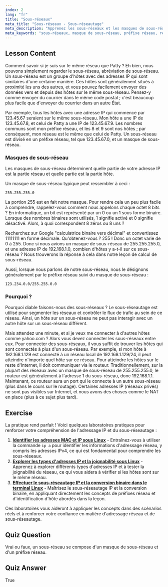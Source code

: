 ```yaml
---
index: 2
lang: "fr"
title: "Sous-réseaux"
meta_title: "Sous-réseaux - Sous-réseautage"
meta_description: "Apprenez les sous-réseaux et les masques de sous-réseau dans le réseau Linux. Comprenez les préfixes réseau et comment les sous-réseaux segmentent le trafic. Démarrez avec ce guide convivial pour débutants !"
meta_keywords: "sous-réseaux, masque de sous-réseau, préfixe réseau, réseau Linux, adresse IP, débutant, tutoriel, ifconfig"
---
```


## Lesson Content

Comment savoir si je suis sur le même réseau que Patty ? Eh bien, nous pouvons simplement regarder le sous-réseau, abréviation de sous-réseau. Un sous-réseau est un groupe d'hôtes avec des adresses IP qui sont similaires d'une certaine manière. Ces hôtes sont généralement situés à proximité les uns des autres, et vous pouvez facilement envoyer des données vers et depuis des hôtes sur le même sous-réseau. Pensez-y comme envoyer du courrier dans le même code postal ; c'est beaucoup plus facile que d'envoyer du courrier dans un autre État.

Par exemple, tous les hôtes avec une adresse IP qui commence par 123.45.67 seraient sur le même sous-réseau. Mon hôte a une IP de 123.45.67.8, et celui de Patty a une IP de 123.45.67.9. Les nombres communs sont mon préfixe réseau, et les 8 et 9 sont nos hôtes ; par conséquent, mon réseau est le même que celui de Patty. Un sous-réseau est divisé en un préfixe réseau, tel que 123.45.67.0, et un masque de sous-réseau.

### Masques de sous-réseau

Les masques de sous-réseau déterminent quelle partie de votre adresse IP est la partie réseau et quelle partie est la partie hôte.

Un masque de sous-réseau typique peut ressembler à ceci :

```plaintext
255.255.255.0
```

La portion 255 est en fait notre masque. Pour rendre cela un peu plus facile à comprendre, rappelez-vous comment nous appelons chaque octet 8 bits ? En informatique, un bit est représenté par un 0 ou un 1 sous forme binaire. Lorsque des nombres binaires sont utilisés, 1 signifie activé et 0 signifie désactivé. Alors, à quoi correspondent 8 zéros ou 8 uns ?

Recherchez sur Google "calculatrice binaire vers décimal" et convertissez 11111111 en forme décimale. Qu'obtenez-vous ? 255 ! Donc un octet varie de 0 à 255. Donc si nous avions un masque de sous-réseau de 255.255.255.0, et une adresse IP de 192.168.1.0, combien d'hôtes y a-t-il sur ce sous-réseau ? Nous trouverons la réponse à cela dans notre leçon de calcul de sous-réseau.

Aussi, lorsque nous parlons de notre sous-réseau, nous le désignons généralement par le préfixe réseau suivi du masque de sous-réseau :

```plaintext
123.234.0.0/255.255.0.0
```

### Pourquoi ?

Pourquoi diable faisons-nous des sous-réseaux ? Le sous-réseautage est utilisé pour segmenter les réseaux et contrôler le flux de trafic au sein de ce réseau. Ainsi, un hôte sur un sous-réseau ne peut pas interagir avec un autre hôte sur un sous-réseau différent.

Mais attendez une minute, et si je veux me connecter à d'autres hôtes comme yahoo.com ? Alors vous devez connecter les sous-réseaux entre eux. Pour connecter des sous-réseaux, il vous suffit de trouver les hôtes qui sont connectés à plus d'un sous-réseau. Par exemple, si mon hôte à 192.168.1.129 est connecté à un réseau local de 192.168.1.129/24, il peut atteindre n'importe quel hôte sur ce réseau. Pour atteindre les hôtes sur le reste d'Internet, il doit communiquer via le routeur. Traditionnellement, sur la plupart des réseaux avec un masque de sous-réseau de 255.255.255.0, le routeur est généralement à l'adresse 1 du sous-réseau, donc 192.168.1.1. Maintenant, ce routeur aura un port qui le connecte à un autre sous-réseau (plus dans le cours sur le routage). Certaines adresses IP (réseaux privés) ne sont pas visibles sur Internet, et nous avons des choses comme le NAT en place (plus à ce sujet plus tard).

## Exercise

La pratique rend parfait ! Voici quelques laboratoires pratiques pour renforcer votre compréhension de l'adressage IP et du sous-réseautage :

1. **[Identifier les adresses MAC et IP sous Linux](https://labex.io/fr/labs/linux-identify-mac-and-ip-addresses-in-linux-592731)** - Entraînez-vous à utiliser la commande `ip a` pour identifier les informations d'adressage réseau, y compris les adresses IPv4, ce qui est fondamental pour comprendre les sous-réseaux.
2. **[Explorer les types d'adresses IP et la joignabilité sous Linux](https://labex.io/fr/labs/linux-explore-ip-address-types-and-reachability-in-linux-592780)** - Apprenez à explorer différents types d'adresses IP et à tester la joignabilité du réseau, ce qui vous aidera à vérifier si les hôtes sont sur le même réseau.
3. **[Effectuer le sous-réseautage IP et la conversion binaire dans le terminal Linux](https://labex.io/fr/labs/linux-perform-ip-subnetting-and-binary-conversion-in-the-linux-terminal-592782)** - Maîtrisez le sous-réseautage IP et la conversion binaire, en appliquant directement les concepts de préfixes réseau et d'identification d'hôte abordés dans la leçon.

Ces laboratoires vous aideront à appliquer les concepts dans des scénarios réels et à renforcer votre confiance en matière d'adressage réseau et de sous-réseautage.

## Quiz Question

Vrai ou faux, un sous-réseau se compose d'un masque de sous-réseau et d'un préfixe réseau.

## Quiz Answer

True
